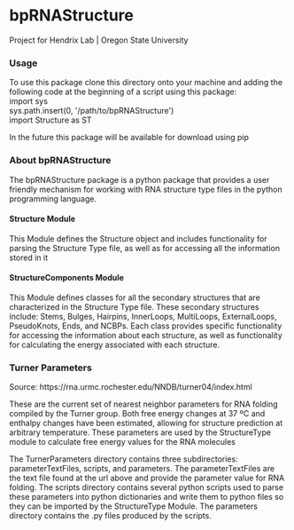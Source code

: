 <h1> bpRNAStructure</h1>
<p> Project for Hendrix Lab | Oregon State University </p>

<h3>Usage</h3>
<p>To use this package clone this directory onto your machine and adding the following code at the beginning of a script using this package:<br>
import sys <br>
sys.path.insert(0, '/path/to/bpRNAStructure') <br>
import Structure as ST <br>
</p>

<p>In the future this package will be available for download using pip </p>

<h3>About bpRNAStructure</h3>
<p> The bpRNAStructure package is a python package that provides a user friendly mechanism for working with
RNA structure type files in the python programming language. </p>

<h4>Structure Module</h4>
<p>This Module defines the Structure object and includes functionality for parsing the Structure Type file, as well as for accessing all the information stored in it</p>

<h4>StructureComponents Module</h4>
<p>This Module defines classes for all the secondary structures that are characterized in the Structure Type file. These secondary structures include: Stems, Bulges, Hairpins, InnerLoops, MultiLoops, ExternalLoops, PseudoKnots, Ends, and NCBPs. Each class provides specific functionality for accessing the information about each structure, as well as functionality for calculating the energy associated with each structure.</p>

<h3>Turner Parameters</h3>
<p>Source: https://rna.urmc.rochester.edu/NNDB/turner04/index.html</p>
<p>These are the current set of nearest neighbor parameters for RNA folding compiled by the Turner group. Both free energy changes at 37 ºC and enthalpy changes have been estimated, allowing for structure prediction at arbitrary temperature. These parameters are used by the StructureType module to calculate free energy values for the RNA molecules</p>
<p>The TurnerParameters directory contains three subdirectories: parameterTextFiles, scripts, and parameters. The parameterTextFiles are the text file found at the url above and provide the parameter value for RNA folding. The scripts directory contains several python scripts used to parse these parameters into python dictionaries and write them to python files so they can be imported by the StructureType Module. The parameters directory contains the .py files produced by the scripts.</p>
